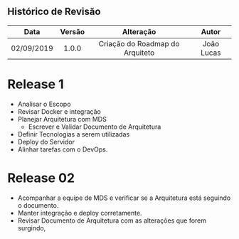 ## Histórico de Revisão

|Data|Versão|Alteração|Autor|
|:-:|:-:|:-:|:-:|
| 02/09/2019 |   1.0.0  | Criação do Roadmap do Arquiteto | João Lucas|

# Release 1

* Analisar o Escopo
* Revisar Docker e integração
* Planejar Arquitetura com MDS
  * Escrever e Validar Documento de Arquitetura
* Definir Tecnologias a serem utilizadas
* Deploy do Servidor
* Alinhar tarefas com o DevOps.

# Release 02

* Acompanhar a equipe de MDS e verificar se a Arquitetura está seguindo o documento.
* Manter integração e deploy corretamente.
* Revisar Documento de Arquitetura com as alterações que forem surgindo,
